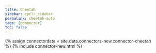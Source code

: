 ```yaml
---
title: Cheetah
sidebar: cyclr_sidebar
permalink: cheetah-auto
tags: [connector]
toc: false
---
```

{% assign connectordata = site.data.connectors-new.connector-cheetah %}
{% include connector-new.html %}	